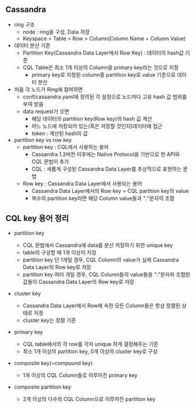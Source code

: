 ## Cassandra
- ring 구조
  - node : ring을 구성, Data 저장
  - Keyspace > Table > Row > Column(Column Name + Column Value)
- 데이터 분산 기준
  - Partition Key(Cassandra Data Layer에서 Row Key) : 데이터의 hash값 기준
  - CQL Table은 최소 1개 이상의 Column을 primary key라는 것으로 지정
    - primary key로 지정된 column중 partition key로 value 기준으로 데이터 분산
- 처음 각 노드가 Ring에 참여하면
  - conf/cassandra.yaml에 정의된 각 설정으로 노드마다 고유 hash 값 범위를 부여 받음
  - data request가 오면
    - 해당 데이터의 partition key(Row key)의 hash 값 계산
    - 어느 노드에 저장되어 있는(혹은 저장할 것인지)데이터에 접근
    - token : 계산된 hash의 값
- partition key vs row key
  - partition key : CQL에서 사용하는 용어
    - Cassandra 1.2버전 이후에는 Native Protocol을 기반으로 한 API와 CQL 문법이 추가
    - CQL : 새롭게 구성된 Cassandra Data Layer를 추상적으로 표현하는 문법
  - Row key : Cassandra Data Layer에서 사용되는 용어
    - Cassandra Data Layer에서의 Row key = CQL partition key의 value
    - 복수의 partition key라면 해당 Column value들과 ":"문자의 조합

##  CQL key 용어 정리

- partition key
  - CQL 문법에서 Cassandra에 data를 분산 저장하기 위한 unique key
  - table의 구성할 때 1개 이상이 지정
  - partition key 단 1개일 경우, CQL Column의 value가 실제 Cassandra Data Layer의 Row key로 저장
  - partition key 여러 개일 경우, CQL Column들의 value들을 ":"문자와 조합한 값들이 Cassandra Data Layer의 Row key로 저장

- cluster key
  - Cassandra Data Layer에서 Row에 속한 모든 Column들은 항상 정렬된 상태로 저장
  - cluster key는 정렬 기준

- primary key
  - CQL table에서의 각 row를 각자 unique 하게 결정해주는 기준
  - 최소 1개 이상의 partition key, 0개 이상의 cluster key로 구성

- composite key(=compound key)
  - 1개 이상의 CQL Column들로 이루어진 primary key

- composite partition key
  - 2개 이상의 다수의 CQL Column으로 이루어진 partition key